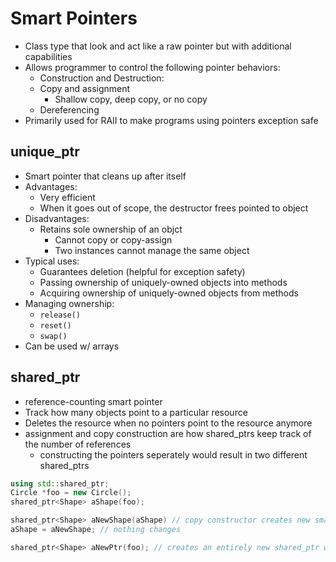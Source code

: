 # Smart Pointers
- Class type that look and act like a raw pointer but with additional capabilities
- Allows programmer to control the following pointer behaviors:
    - Construction and Destruction: 
    - Copy and assignment    
        - Shallow copy, deep copy, or no copy 
    - Dereferencing
- Primarily used for RAII to make programs using pointers exception safe

## unique_ptr
- Smart pointer that cleans up after itself
- Advantages:
    - Very efficient
    - When it goes out of scope, the destructor frees pointed to object
- Disadvantages:
    - Retains sole ownership of an objct
        - Cannot copy or copy-assign
        - Two instances cannot manage the same object
- Typical uses:
    - Guarantees deletion (helpful for exception safety)
    - Passing ownership of uniquely-owned objects into methods
    - Acquiring ownership of uniquely-owned objects from methods
- Managing ownership:
    - `release()` 
    - `reset()`
    - `swap()`
- Can be used w/ arrays

## shared_ptr
- reference-counting smart pointer
- Track how many objects point to a particular resource
- Deletes the resource when no pointers point to the resource anymore
- assignment and copy construction are how shared_ptrs keep track of the number of references
    - constructing the pointers seperately would result in two different shared_ptrs

``` c++
using std::shared_ptr;
Circle *foo = new Circle();
shared_ptr<Shape> aShape(foo);

shared_ptr<Shape> aNewShape(aShape) // copy constructor creates new smart pointer and increments reference count
aShape = aNewShape; // nothing changes

shared_ptr<Shape> aNewPtr(foo); // creates an entirely new shared_ptr with seperate reference count than the above shared_ptrs
```